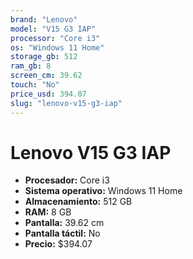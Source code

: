 ```yaml
---
brand: "Lenovo"
model: "V15 G3 IAP"
processor: "Core i3"
os: "Windows 11 Home"
storage_gb: 512
ram_gb: 8
screen_cm: 39.62
touch: "No"
price_usd: 394.07
slug: "lenovo-v15-g3-iap"
---
```


# Lenovo V15 G3 IAP

- **Procesador:** Core i3
- **Sistema operativo:** Windows 11 Home
- **Almacenamiento:** 512 GB
- **RAM:** 8 GB
- **Pantalla:** 39.62 cm
- **Pantalla táctil:** No
- **Precio:** $394.07
